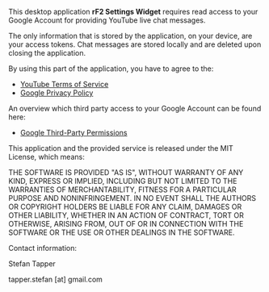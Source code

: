 This desktop application <b>rF2 Settings Widget</b> requires read access to
your Google Account for providing YouTube live chat messages.

The only information that is stored by the application, on your device, are your
access tokens. Chat messages are stored locally and are deleted upon closing the application.

By using this part of the application, you have to agree to the:
- [YouTube Terms of Service](https://www.youtube.com/t/terms)
- [Google Privacy Policy](http://www.google.com/policies/privacy)

An overview which third party access to your Google Account can be found here:
- [Google Third-Party Permissions](https://security.google.com/settings/security/permissions)

This application and the provided service is released under the MIT License, which means:

THE SOFTWARE IS PROVIDED "AS IS", WITHOUT WARRANTY OF ANY KIND, EXPRESS OR
IMPLIED, INCLUDING BUT NOT LIMITED TO THE WARRANTIES OF MERCHANTABILITY,
FITNESS FOR A PARTICULAR PURPOSE AND NONINFRINGEMENT. IN NO EVENT SHALL THE
AUTHORS OR COPYRIGHT HOLDERS BE LIABLE FOR ANY CLAIM, DAMAGES OR OTHER
LIABILITY, WHETHER IN AN ACTION OF CONTRACT, TORT OR OTHERWISE, ARISING FROM,
OUT OF OR IN CONNECTION WITH THE SOFTWARE OR THE USE OR OTHER DEALINGS IN THE
SOFTWARE.

Contact information:

Stefan Tapper

tapper.stefan [at] gmail.com